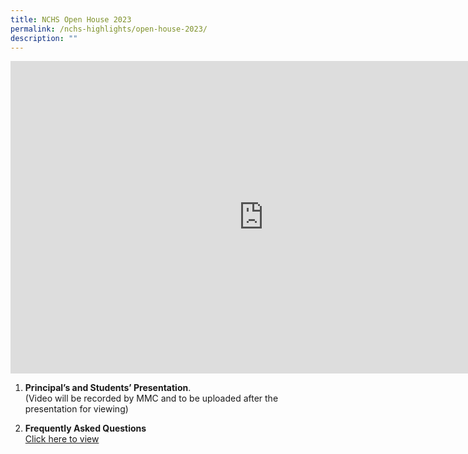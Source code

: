 ```yaml
---
title: NCHS Open House 2023
permalink: /nchs-highlights/open-house-2023/
description: ""
---
```

<iframe src="https://docs.google.com/presentation/d/10QX0GpXr4mHFan2y_5ghBldVNNW2dn2V0SdLGrNRwTk/embed?start=true&amp;loop=true&amp;delayms=60000" frameborder="0" width="810" height="500" allowfullscreen="true"></iframe>
<br>


1)	**Principal’s and Students’ Presentation**.<br> 
(Video will be recorded by MMC and to be uploaded after the presentation for viewing)<br>


2)	**Frequently Asked Questions**<br>
[Click here to view](https://drive.google.com/file/d/1mev61gdel-6lN1fKtTaDI2aXmB9MicVL/view?usp=sharing)